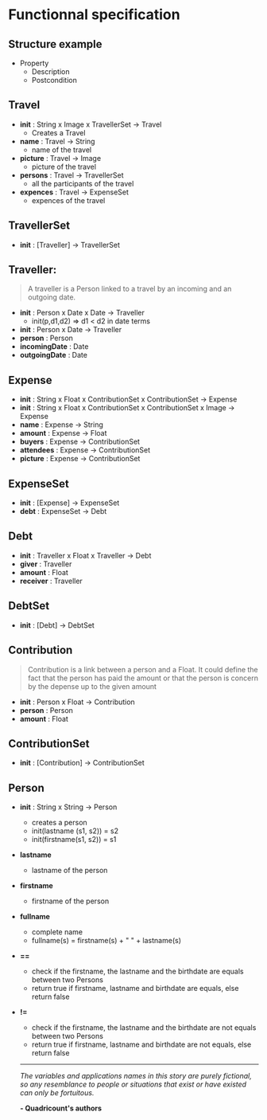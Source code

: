 # Functionnal specification

## Structure example

- Property
  - Description
  - Postcondition

## Travel

- **init** : String x Image x TravellerSet -> Travel
  - Creates a Travel
- **name** : Travel ->  String
  - name of the travel
- **picture** : Travel -> Image
  - picture of the travel
- **persons** : Travel -> TravellerSet
  - all the participants of the travel
- **expences** : Travel -> ExpenseSet
  - expences of the travel  

## TravellerSet

- **init** : [Traveller] -> TravellerSet

## Traveller:
 > A traveller is a Person linked to a travel by an incoming and an outgoing date.

- **init** : Person x Date x Date -> Traveller
  - init(p,d1,d2) => d1 < d2 in date terms
- **init** : Person x Date -> Traveller
- **person** : Person
- **incomingDate** : Date
- **outgoingDate** : Date

## Expense

- **init** : String x Float x ContributionSet x ContributionSet -> Expense
- **init** : String x Float x ContributionSet x ContributionSet x Image -> Expense
- **name** : Expense -> String
- **amount** : Expense -> Float
- **buyers** : Expense -> ContributionSet
- **attendees** : Expense -> ContributionSet
- **picture** : Expense -> ContributionSet

## ExpenseSet

- **init** : [Expense] -> ExpenseSet
- **debt** : ExpenseSet -> Debt

## Debt
- **init** : Traveller x Float x Traveller -> Debt
- **giver** : Traveller
- **amount** : Float
- **receiver** : Traveller

## DebtSet
- **init** : [Debt] -> DebtSet

## Contribution
> Contribution is a link between a person and a Float. It could define the fact that the person has paid the amount or that the person is concern by the depense up to the given amount

- **init** : Person x Float -> Contribution
- **person** : Person
- **amount** : Float

## ContributionSet

- **init** : [Contribution] -> ContributionSet

## Person
- **init** : String x String -> Person
  - creates a person
  - init(lastname (s1, s2)) = s2
  - init(firstname(s1, s2)) = s1
- **lastname**
  - lastname of the person
- **firstname**
  - firstname of the person
- **fullname**
  - complete name
  - fullname(s) = firstname(s) + " " + lastname(s)
- **==**
  - check if the firstname, the lastname and the birthdate are equals between two Persons
  - return true if firstname, lastname and birthdate are equals, else return false
- **!=**
  - check if the firstname, the lastname and the birthdate are not equals between two Persons
  - return true if firstname, lastname and birthdate are not equals, else return false



  -----
  *The variables and applications names in this story are purely fictional, so any resemblance to people or situations that exist or have existed can only be fortuitous.*

  **- Quadricount's authors**
